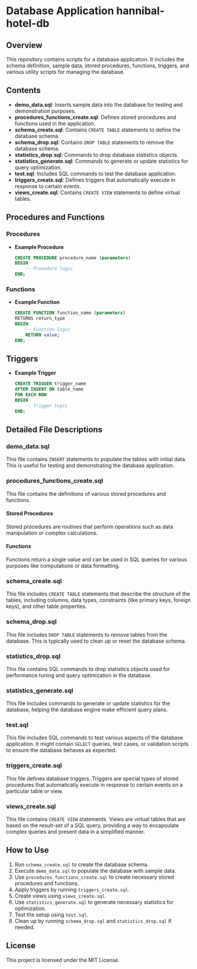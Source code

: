 # Database Application hannibal-hotel-db

## Overview
This repository contains scripts for a database application. It includes the schema definition, sample data, stored procedures, functions, triggers, and various utility scripts for managing the database.

## Contents
- **demo_data.sql**: Inserts sample data into the database for testing and demonstration purposes.
- **procedures_functions_create.sql**: Defines stored procedures and functions used in the application.
- **schema_create.sql**: Contains `CREATE TABLE` statements to define the database schema.
- **schema_drop.sql**: Contains `DROP TABLE` statements to remove the database schema.
- **statistics_drop.sql**: Commands to drop database statistics objects.
- **statistics_generate.sql**: Commands to generate or update statistics for query optimization.
- **test.sql**: Includes SQL commands to test the database application.
- **triggers_create.sql**: Defines triggers that automatically execute in response to certain events.
- **views_create.sql**: Contains `CREATE VIEW` statements to define virtual tables.

## Procedures and Functions
### Procedures
- **Example Procedure**
    ```sql
    CREATE PROCEDURE procedure_name (parameters)
    BEGIN
        -- Procedure logic
    END;
    ```

### Functions
- **Example Function**
    ```sql
    CREATE FUNCTION function_name (parameters)
    RETURNS return_type
    BEGIN
        -- Function logic
        RETURN value;
    END;
    ```

## Triggers
- **Example Trigger**
    ```sql
    CREATE TRIGGER trigger_name
    AFTER INSERT ON table_name
    FOR EACH ROW
    BEGIN
        -- Trigger logic
    END;
    ```

## Detailed File Descriptions

### demo_data.sql
This file contains `INSERT` statements to populate the tables with initial data. This is useful for testing and demonstrating the database application.

### procedures_functions_create.sql
This file contains the definitions of various stored procedures and functions.

#### Stored Procedures
Stored procedures are routines that perform operations such as data manipulation or complex calculations.

#### Functions
Functions return a single value and can be used in SQL queries for various purposes like computations or data formatting.

### schema_create.sql
This file includes `CREATE TABLE` statements that describe the structure of the tables, including columns, data types, constraints (like primary keys, foreign keys), and other table properties.

### schema_drop.sql
This file includes `DROP TABLE` statements to remove tables from the database. This is typically used to clean up or reset the database schema.

### statistics_drop.sql
This file contains SQL commands to drop statistics objects used for performance tuning and query optimization in the database.

### statistics_generate.sql
This file includes commands to generate or update statistics for the database, helping the database engine make efficient query plans.

### test.sql
This file includes SQL commands to test various aspects of the database application. It might contain `SELECT` queries, test cases, or validation scripts to ensure the database behaves as expected.

### triggers_create.sql
This file defines database triggers. Triggers are special types of stored procedures that automatically execute in response to certain events on a particular table or view.

### views_create.sql
This file contains `CREATE VIEW` statements. Views are virtual tables that are based on the result-set of a SQL query, providing a way to encapsulate complex queries and present data in a simplified manner.

## How to Use
1. Run `schema_create.sql` to create the database schema.
2. Execute `demo_data.sql` to populate the database with sample data.
3. Use `procedures_functions_create.sql` to create necessary stored procedures and functions.
4. Apply triggers by running `triggers_create.sql`.
5. Create views using `views_create.sql`.
6. Use `statistics_generate.sql` to generate necessary statistics for optimization.
7. Test the setup using `test.sql`.
8. Clean up by running `schema_drop.sql` and `statistics_drop.sql` if needed.

## License
This project is licensed under the MIT License.
